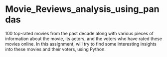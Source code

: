 # Movie_Reviews_analysis_using_pandas
100 top-rated movies from the past decade along with various pieces of information about the movie, its actors, and the voters who have rated these movies online. In this assignment,  will try to find some interesting insights into these movies and their voters, using Python.
